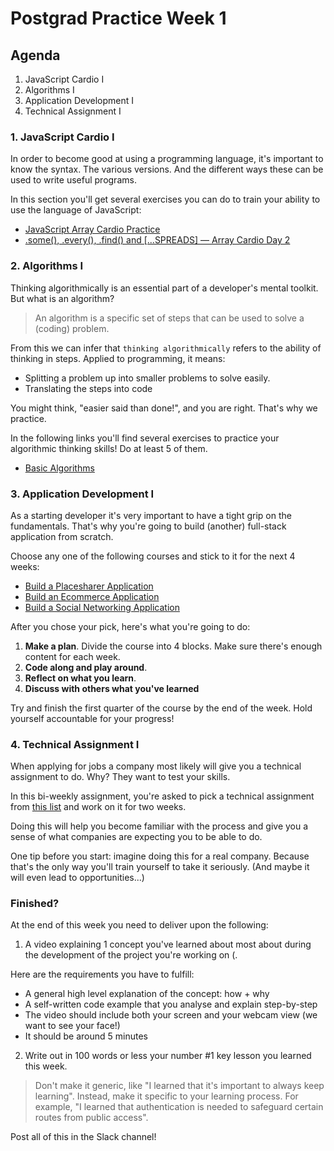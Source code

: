 # Postgrad Practice Week 1

## Agenda

1. JavaScript Cardio I
2. Algorithms I
3. Application Development I
4. Technical Assignment I

### 1. JavaScript Cardio I

In order to become good at using a programming language, it's important to know the syntax. The various versions. And the different ways these can be used to write useful programs.

In this section you'll get several exercises you can do to train your ability to use the language of JavaScript:

- [JavaScript Array Cardio Practice](https://www.youtube.com/watch?v=HB1ZC7czKRs)
- [.some(), .every(), .find() and [...SPREADS] — Array Cardio Day 2](https://www.youtube.com/watch?v=QNmRfyNg1lw)

### 2. Algorithms I

Thinking algorithmically is an essential part of a developer's mental toolkit. But what is an algorithm?

> An algorithm is a specific set of steps that can be used to solve a (coding) problem.

From this we can infer that `thinking algorithmically` refers to the ability of thinking in steps. Applied to programming, it means:

- Splitting a problem up into smaller problems to solve easily.
- Translating the steps into code

You might think, "easier said than done!", and you are right. That's why we practice.

In the following links you'll find several exercises to practice your algorithmic thinking skills! Do at least 5 of them.

- [Basic Algorithms](https://www.freecodecamp.org/learn/javascript-algorithms-and-data-structures/basic-algorithm-scripting/)

### 3. Application Development I

As a starting developer it's very important to have a tight grip on the fundamentals. That's why you're going to build (another) full-stack application from scratch.

Choose any one of the following courses and stick to it for the next 4 weeks:

- [Build a Placesharer Application](https://www.udemy.com/course/react-nodejs-express-mongodb-the-mern-fullstack-guide/)
- [Build an Ecommerce Application](https://www.udemy.com/course/mern-stack-the-complete-guide/)
- [Build a Social Networking Application](https://www.udemy.com/course/mern-stack-front-to-back/)

After you chose your pick, here's what you're going to do:

1. **Make a plan**. Divide the course into 4 blocks. Make sure there's enough content for each week.
2. **Code along and play around**.
3. **Reflect on what you learn**.
4. **Discuss with others what you've learned**

Try and finish the first quarter of the course by the end of the week. Hold yourself accountable for your progress!

### 4. Technical Assignment I

When applying for jobs a company most likely will give you a technical assignment to do. Why? They want to test your skills.

In this bi-weekly assignment, you're asked to pick a technical assignment from [this list](./../technical-assignments/README.md) and work on it for two weeks.

Doing this will help you become familiar with the process and give you a sense of what companies are expecting you to be able to do.

One tip before you start: imagine doing this for a real company. Because that's the only way you'll train yourself to take it seriously. (And maybe it will even lead to opportunities...)

### Finished?

At the end of this week you need to deliver upon the following:

1. A video explaining 1 concept you've learned about most about during the development of the project you're working on (.

Here are the requirements you have to fulfill:

- A general high level explanation of the concept: how + why
- A self-written code example that you analyse and explain step-by-step
- The video should include both your screen and your webcam view (we want to see your face!)
- It should be around 5 minutes

2. Write out in 100 words or less your number #1 key lesson you learned this week.

> Don't make it generic, like "I learned that it's important to always keep learning". Instead, make it specific to your learning process. For example, "I learned that authentication is needed to safeguard certain routes from public access".

Post all of this in the Slack channel!
